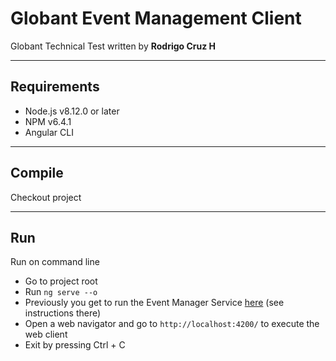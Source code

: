 # Globant Event Management Client

Globant Technical Test written by **Rodrigo Cruz H**

----
## Requirements
* Node.js v8.12.0 or later
* NPM v6.4.1
* Angular CLI

----
## Compile
Checkout project

----
## Run
Run on command line
* Go to project root
* Run `ng serve --o`
* Previously you get to run the Event Manager Service [here](https://github.com/rodcruzh/globant-event-mgmt) (see instructions there)
* Open a web navigator and go to `http://localhost:4200/` to execute the web client
* Exit by pressing Ctrl + C
